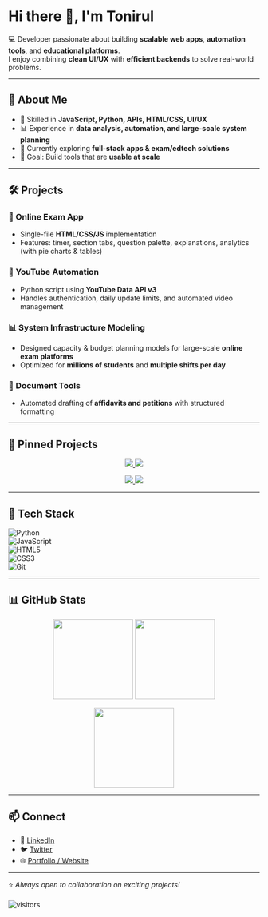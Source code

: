 # Hi there 👋, I'm Tonirul

💻 Developer passionate about building **scalable web apps**, **automation tools**, and **educational platforms**.  
I enjoy combining **clean UI/UX** with **efficient backends** to solve real-world problems.  

---

## 🚀 About Me
- 🔧 Skilled in **JavaScript, Python, APIs, HTML/CSS, UI/UX**  
- 📊 Experience in **data analysis, automation, and large-scale system planning**  
- 🌱 Currently exploring **full-stack apps & exam/edtech solutions**  
- 🎯 Goal: Build tools that are **usable at scale**  

---

## 🛠️ Projects
### 📘 Online Exam App  
- Single-file **HTML/CSS/JS** implementation  
- Features: timer, section tabs, question palette, explanations, analytics (with pie charts & tables)  

### 🤖 YouTube Automation  
- Python script using **YouTube Data API v3**  
- Handles authentication, daily update limits, and automated video management  

### 📊 System Infrastructure Modeling  
- Designed capacity & budget planning models for large-scale **online exam platforms**  
- Optimized for **millions of students** and **multiple shifts per day**  

### 📄 Document Tools  
- Automated drafting of **affidavits and petitions** with structured formatting  

---

## 📌 Pinned Projects
<p align="center">
  <a href="https://github.com/YOUR_USERNAME/exam-app">
    <img src="https://github-readme-stats.vercel.app/api/pin/?username=YOUR_USERNAME&repo=exam-app&theme=tokyonight" />
  </a>
  <a href="https://github.com/YOUR_USERNAME/youtube-automation">
    <img src="https://github-readme-stats.vercel.app/api/pin/?username=YOUR_USERNAME&repo=youtube-automation&theme=tokyonight" />
  </a>
</p>

<p align="center">
  <a href="https://github.com/YOUR_USERNAME/system-infra-modeling">
    <img src="https://github-readme-stats.vercel.app/api/pin/?username=YOUR_USERNAME&repo=system-infra-modeling&theme=tokyonight" />
  </a>
  <a href="https://github.com/YOUR_USERNAME/document-tools">
    <img src="https://github-readme-stats.vercel.app/api/pin/?username=YOUR_USERNAME&repo=document-tools&theme=tokyonight" />
  </a>
</p>

---

## 🧰 Tech Stack
![Python](https://img.shields.io/badge/-Python-3776AB?style=for-the-badge&logo=python&logoColor=white)  
![JavaScript](https://img.shields.io/badge/-JavaScript-F7DF1E?style=for-the-badge&logo=javascript&logoColor=black)  
![HTML5](https://img.shields.io/badge/-HTML5-E34F26?style=for-the-badge&logo=html5&logoColor=white)  
![CSS3](https://img.shields.io/badge/-CSS3-1572B6?style=for-the-badge&logo=css3&logoColor=white)  
![Git](https://img.shields.io/badge/-Git-F05032?style=for-the-badge&logo=git&logoColor=white)  

---

## 📊 GitHub Stats
<p align="center">
  <img src="https://github-readme-stats.vercel.app/api?username=YOUR_USERNAME&show_icons=true&theme=tokyonight" height="160px"/>
  <img src="https://github-readme-stats.vercel.app/api/top-langs/?username=YOUR_USERNAME&layout=compact&theme=tokyonight" height="160px"/>
</p>

<p align="center">
  <img src="https://github-readme-streak-stats.herokuapp.com/?user=YOUR_USERNAME&theme=tokyonight" height="160px"/>
</p>

---

## 📫 Connect
- 💼 [LinkedIn](#)  
- 🐦 [Twitter](#)  
- 🌐 [Portfolio / Website](#)  

---

⭐️ *Always open to collaboration on exciting projects!*  
<br>
![visitors](https://visitor-badge.laobi.icu/badge?page_id=YOUR_USERNAME.YOUR_USERNAME)
